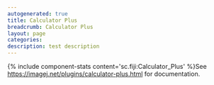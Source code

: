 ```yaml
---
autogenerated: true
title: Calculator Plus
breadcrumb: Calculator Plus
layout: page
categories: 
description: test description
---
```


{% include component-stats content='sc.fiji:Calculator\_Plus' %}See https://imagej.net/plugins/calculator-plus.html for documentation.
